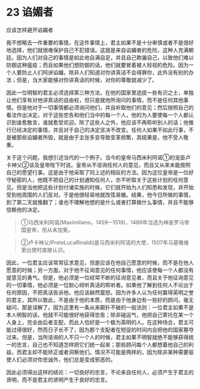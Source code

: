 # 23 谄媚者

应该怎样避开谄媚者

我不想略去一件重要的事情，在这件事情上，君主如果不是十分审慎或者不是很好地选择，他们就很难保护自己不犯错误。这就是来自谄媚者的危险，这种人充满朝廷。因为人们对自己的事情是如此地自满自足，并且自己欺骗自己，以致他们难以防御这种瘟疫；而且如果他们想防御的话，他们就要冒着被人轻视的危险。因为一个人要防止人们阿谀谄媚，除非人们知道对你讲真话不会得罪你，此外没有别的办法；但是，当大家能够对你讲真话的时候，对你的尊敬就减少了。

因此一位明智的君主必须选择第三种方法，在他的国家里选拔一些有识之士，单独让他们享有对他讲真话的自由权，但只是就他所询问的事情，而不是任何其他事情。但是他对于一切事情都必须询问他们，并且听取他们的意见；然后按照自己的看法作出决定。对于这些忠告和他们当中的每一个人，他的为人要使每一个人都认识到谁愈敢言，谁就愈受欢迎。除了这些人之外，他应该不再聆听别人的话；他推行已经决定的事情，并且对于自己的决定坚决不改变。任何人如果不如此行事，不是被那些谄媚者所毁，就是由于主张多变导致变革频繁，其结果是，他不受人敬重。

关于这个问题，我想引述当代的一个例子。当今的皇帝马西米利阿诺①的宠臣卢卡神父②谈及皇帝陛下时说。皇帝从不谘询任何人的意见，而且又从来未能按照自己的愿望行事。这是由于他采取了同上述的相反的方法。因为这位皇帝是一位好守秘密的人，他既不把自己的计划通知任何人，亦不听取关于这些计划的任何意见。但是当他把这些计划付诸实施的时候，它们就开始为人们知悉和发现，并开始受到他周围的人们反对。于是他很轻易地就改弦易辙。结果，他今日所做的事情，到了第二天就推翻了；谁也不理解他想的是什么或者打算做什么事情，并且不能够信赖他的决定。

>①马西米利阿诺(Maximiliano，1459—1519)，1486年当选为神圣罗马帝国皇帝，但从未加冕。

>②卢卡神父(PreteLucaRinaldi)是马西米利阿诺的大使，1507年马基雅维里出使时直接认识。

因此，一位君主应该常常征求意见，但是应该在他自己愿意的时候，而不是在他人愿意的时候；另一方面，对于他不征询意见的任何事情，他应该使每一个人都没有提意见的勇气。但是，他必须是一位经常不断的征询意见者，而且关于他征询意见的一切事情，他必须是一位耐心倾听真话的聆听者。如果他了解到任何人不论出于任何原因，不把真话告诉他，他应该赫然震怒。因为许多人认为任何赢得英明之誉的君主，其所以致此，不是由于他的本质，而是由于他身边有一些好的顾问，毫无疑问，那是误解了。因为这里有一条从来颠扑不破的一般法则：一位君主如果不是本人明智的话，他就不可能很好地获得忠告；除非碰运气，他把自己寄托在某一个人身上，完全由后者支配，而此人恰好是一个极为英明的人。在这种场合，君主可能过得很好，然而日子长不了，因为那个支配者在短促的时间内会把他的国家篡夺过来。但是，当所谘询的人不只一个人的时候，君主如果不明智就绝不能够获得统一的忠言，自己也不知道怎样把它们统一起来；那些顾问每个人都想着他自己的利益，而君主却不能矫正或者洞察他们。情况不可能是两样的，因为除非某种需要驱使人们必须对你忠诚外，他们总是变成邪恶的。

因此必须得出这样的结论：一切良好的忠言，不论来自任何人，必须产生于君主的贤明，而不是君主的贤明产生于良好的忠言。
